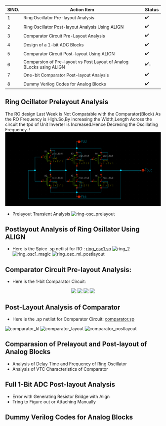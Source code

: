 
|SINO.|Action Item|Status|
|-----|-----------|------|
|1    |Ring Oscillator Pre-layout Analysis|:heavy_check_mark:|
|2    |Ring Oscillator Post-layout Analysis Using ALIGN |:heavy_check_mark:|
|3    |Comparator Circuit Pre-Layout Analysis|:heavy_check_mark:|
|4    |Design of a 1-bit ADC Blocks|:heavy_check_mark:|
|5    |Comparator Circuit Post-layout Using ALIGN|:heavy_check_mark:|
|6    |Comparsion of Pre-layout vs Post Layout of Analog BLocks using ALIGN|:heavy_check_mark:..|
|7    |One-bit Comparator Post-layout Analysis|:heavy_check_mark:|
|8    |Dummy Verilog Codes for Analog Blocks|:heavy_check_mark:|
## Ring Ocillator Prelayout Analysis
The RO design Last Week is Not Compatable with the Comparator(Block) As the RO Frequency is High.So,By increasing the Width,Length Across the circuit the tpd of Unit Inverter is Increased.Hence Decresing the Oscillating Frequency.
!<img src="https://github.com/Jayanth-sharma/msvsd2stepadc/blob/main/Week5/images/ring_0sc_prelayout.png">
- Prelayout Transient Analysis
![ring-osc_prelayout](https://user-images.githubusercontent.com/53760504/228714777-5884a25c-92ae-420a-a92a-2064283297c5.png)
## Postlayout Analysis of Ring Osillator Using ALIGN
- Here is the Spice .sp netlist for RO : [ring_osc1.sp](https://github.com/Jayanth-sharma/msvsd2stepadc/tree/main/Week5/images/mag/ALIGN)
![ring_2](https://user-images.githubusercontent.com/53760504/228715114-b5be0ec7-8e95-46b5-9f6f-a988af74d453.png)
![ring_osc1_magic](https://user-images.githubusercontent.com/53760504/228720076-b83a9658-1394-4258-92af-b871b3e70497.png)
![ring_osc_ml_postlayout](https://user-images.githubusercontent.com/53760504/228715169-e8872c76-5144-4a4d-9a20-248a784172e4.png)
## Comparator Circuit Pre-layout Analysis:
- Here is the 1-bit Comparator Circuit:
<p align="center">
<img src= "https://user-images.githubusercontent.com/53760504/228716849-a03bfe03-a1f0-4ac6-bfab-78fb2d2b88d4.png" width="350">
<img src="https://user-images.githubusercontent.com/53760504/228716884-4230c357-1e4e-48eb-94c3-810e86e883d5.png">
<img src="https://user-images.githubusercontent.com/53760504/228716942-0be4f5b9-3acb-4d17-9e2c-54c10e53a838.png"> 
<img src="https://user-images.githubusercontent.com/53760504/229266850-4731788b-4e32-4d9e-be9e-fce9fb12dd9a.png">
</p>

## Post-Layout Analysis of Comparator

- Here is the .sp netlist for Comparator Circuit: [comparator.sp](https://github.com/Jayanth-sharma/msvsd2stepadc/tree/main/Week5/images/mag/ALIGN/comparator)

![comparator_kl](https://user-images.githubusercontent.com/53760504/229266019-d87c79d0-bd59-4472-9c2c-a2851d3608d4.png)
![comparator_layout](https://user-images.githubusercontent.com/53760504/229266028-5ffaa99b-0c1b-423f-8dd1-412449ed5730.png)
![comparator_postlayout](https://user-images.githubusercontent.com/53760504/229266479-da9e23d0-3f1a-4e6f-beaa-b49d7c7c5348.png)
## Comparasion of Prelayout and Post-layout of Analog Blocks
- Analysis of Delay Time and Frequency of Ring Oscillator <br/>
- Analysis of VTC Characteristics of Comparator <br/>
## Full 1-Bit ADC Post-layout Analysis
- Error with Generating Resistor Bridge with Align <br/>
- Tring to Figure out or Attaching Manually <br/>
## Dummy Verilog Codes for Analog Blocks

